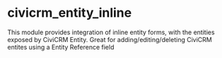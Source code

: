 # civicrm_entity_inline

This module provides integration of inline entity forms, with the entities exposed by CiviCRM Entity. 
Great for adding/editing/deleting CiviCRM entites using a Entity Reference field
